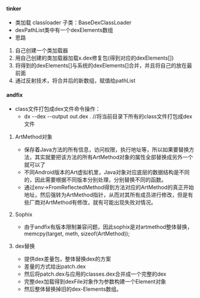 ####  tinker
  * 类加载  classloader 子类：BaseDexClassLoader
  * dexPathList类中有一个dexElements数组
  * 思路
  1. 自己创建一个类加载器
  2. 用自己创建的类加载器加载x.dex修复包(得到对应的dexElements[])
  3. 将得到的dexElements[]与系统的dexElements[]合并，并且将自己的放在最前面
  4. 通过反射技术，将合并后的新数组，赋值给pathList 


#### andfix
* class文件打包成dex文件命令操作：
  * dx --dex --output out.dex .  //将当前目录下所有的class文件打包成dex文件 

1. ArtMethod对象
   *  保存着Java方法的所有信息，访问权限，执行地址等，所以如果要替换方法，其实就要把该方法的所有ArtMethod对象的属性全部替换成另外一个就可以了
   *  不同Android版本的Art虚拟机里，Java对象对应底层的数据结构是不同的，因此需要根据不同版本分别处理，分别替换不同的函数。
   *  通过env->FromReflectedMethod得到方法对应的ArtMethod的真正开始地址，然后强转为ArtMethod指针，从而对其所有成员进行修改，但是有些厂商对ArtMethod有修改，就有可能出现失败对情况。

2. Sophix  
   * 由于andfix有版本限制兼容问题，因此sophix是对artmethod整体替换，memcpy(target, meth, sizeof(ArtMethod));

3. dex替换
   * 提供dex差量包，整体替换dex的方案
   * 差量的方式给出patch.dex
   * 然后将patch.dex与应用的classes.dex合并成一个完整的dex
   * 完整dex加载得到dexFile对象作为参数构建一个Element对象
   * 然后整体替换掉旧的dex-Elements数组。